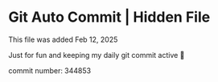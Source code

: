 # Git Auto Commit | Hidden File

This file was added Feb 12, 2025

Just for fun and keeping my daily git commit active 🤪

commit number: 344853
